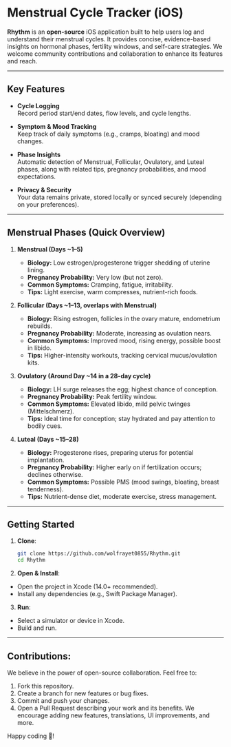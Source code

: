 # Menstrual Cycle Tracker (iOS)

**Rhythm** is an **open-source** iOS application built to help users log and understand their menstrual cycles. It provides concise, evidence-based insights on hormonal phases, fertility windows, and self-care strategies. We welcome community contributions and collaboration to enhance its features and reach.

---

## Key Features

- **Cycle Logging**  
  Record period start/end dates, flow levels, and cycle lengths.

- **Symptom & Mood Tracking**  
  Keep track of daily symptoms (e.g., cramps, bloating) and mood changes.

- **Phase Insights**  
  Automatic detection of Menstrual, Follicular, Ovulatory, and Luteal phases, along with related tips, pregnancy probabilities, and mood expectations.

- **Privacy & Security**  
  Your data remains private, stored locally or synced securely (depending on your preferences).

---

## Menstrual Phases (Quick Overview)

1. **Menstrual (Days ~1–5)**  
   - **Biology:** Low estrogen/progesterone trigger shedding of uterine lining.  
   - **Pregnancy Probability:** Very low (but not zero).  
   - **Common Symptoms:** Cramping, fatigue, irritability.  
   - **Tips:** Light exercise, warm compresses, nutrient-rich foods.

2. **Follicular (Days ~1–13, overlaps with Menstrual)**
   - **Biology:** Rising estrogen, follicles in the ovary mature, endometrium rebuilds.  
   - **Pregnancy Probability:** Moderate, increasing as ovulation nears.  
   - **Common Symptoms:** Improved mood, rising energy, possible boost in libido.  
   - **Tips:** Higher-intensity workouts, tracking cervical mucus/ovulation kits.

3. **Ovulatory (Around Day ~14 in a 28-day cycle)**
   - **Biology:** LH surge releases the egg; highest chance of conception.  
   - **Pregnancy Probability:** Peak fertility window.  
   - **Common Symptoms:** Elevated libido, mild pelvic twinges (Mittelschmerz).  
   - **Tips:** Ideal time for conception; stay hydrated and pay attention to bodily cues.

4. **Luteal (Days ~15–28)**
   - **Biology:** Progesterone rises, preparing uterus for potential implantation.  
   - **Pregnancy Probability:** Higher early on if fertilization occurs; declines otherwise.  
   - **Common Symptoms:** Possible PMS (mood swings, bloating, breast tenderness).  
   - **Tips:** Nutrient-dense diet, moderate exercise, stress management.

---
## Getting Started

1. **Clone**:  
   ```bash
   git clone https://github.com/wolfrayet0855/Rhythm.git
   cd Rhythm

2. **Open & Install**:
- Open the project in Xcode (14.0+ recommended).
- Install any dependencies (e.g., Swift Package Manager).

3. **Run**:
- Select a simulator or device in Xcode.
- Build and run.

---
## Contributions:

We believe in the power of open-source collaboration. Feel free to:

1. Fork this repository.
2. Create a branch for new features or bug fixes.
3. Commit and push your changes.
4. Open a Pull Request describing your work and its benefits.
We encourage adding new features, translations, UI improvements, and more.

Happy coding 🚀!
